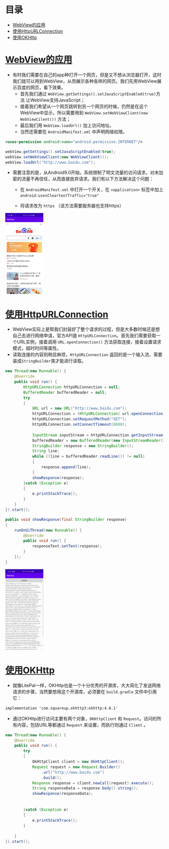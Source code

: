 # 目录
- [WebView的应用](#WebView的应用)
- [使用HttpURLConnection](#使用HttpURLConnection)
- [使用OKHttp](#使用OKHttp)



# [WebView的应用](#目录)
- 有时我们需要在自己的app种打开一个网页，但是又不想从浏览器打开，这时我们就可以用到WebView，从而展示各种各样的网页。我们先用WebView展示百度的网页，看下效果。
	- 首先我们通过 `WebView.getSettings().setJavaScriptEnabled(true)`方法 让WebView支持JavaScript；
	- 接着我们希望从一个网页跳转到另一个网页的时候，仍然是在这个WebView中显示，所以需要用到 `WebView.setWebViewClient(new WebViewCilent())` 方法；
	- 最后我们用 `WebView.loadUrl()` 加上访问地址。
	- 当然还需要在 `AndroidManifest.xml` 中声明网络权限。

```xml
<uses-permission android:name="android.permission.INTERNET"/>
```

```java
webView.getSettings().setJavaScriptEnabled(true);
webView.setWebViewClient(new WebViewClient());
webView.loadUrl("http://www.baidu.com");
```

- 需要注意的是，从Android9.0开始，系统限制了明文流量的访问请求，对未加密的流量不再信任，从而直接放弃请求。我们有以下方法解决这个问题：
	- 在 `AndroidManifest.xml` 中打开一个开关，在 `<application>` 标签中加上 `android:usesCleartextTraffic="true"`

	- 将请求改为 `https` （该方法需要服务器也支持https）

<img src="./img/1.jpg" style="zoom:25%;" />



# [使用HttpURLConnection](#目录)
- WebView实际上是帮我们封装好了整个请求的过程，但是大多数时候还是想自己去进行网络申请，官方API是 `HttpURLConnection`。首先我们需要获取一个URL实例，接着调用 `URL.openConnection()` 方法获取连接，接着设置请求模式，超时时间等属性。
- 读取连接的内容则稍显麻烦，`HttpURLConnection` 返回的是一个输入流，需要装成`StringBuilder`类才能进行读取。

```java
new Thread(new Runnable() {
    @Override
    public void run() {
        HttpURLConnection httpURLConnection = null;
        BufferedReader bufferedReader = null;
        try
        {
            URL url = new URL("http://www.baidu.com");
            httpURLConnection = (HttpURLConnection) url.openConnection();
            httpURLConnection.setRequestMethod("GET");
            httpURLConnection.setConnectTimeout(8000);

            InputStream inputStream = httpURLConnection.getInputStream();
            bufferedReader = new BufferedReader(new InputStreamReader(inputStream));
            StringBuilder response = new StringBuilder();
            String line;
            while ((line = bufferedReader.readLine()) != null)
            {
                response.append(line);
            }
            showResponse(response);
        }catch (Exception e)
        {
            e.printStackTrace();
        }
    }
}).start();
```

```java
public void showResponse(final StringBuilder response)
{
    runOnUiThread(new Runnable() {
        @Override
        public void run() {
	        responseText.setText(response);
        }
    });
}
```

<img src="./img/2.jpg" style="zoom:25%;" />



# [使用OKHttp](#目录)
- 就像LitePal一样，OKHttp也是一个十分优秀的开源库，大大简化了发送网络请求的步骤，当然要想用这个开源库，必须要在 `build.gradle` 文件中引用它：

```xml
implementation 'com.squareup.okhttp3:okhttp:4.8.1'
```

- 通过OKHttp进行访问主要有两个对象，`OKHttpClient` 和 `Request`。访问的所有内容，包括URL等都通过 `Request` 来设置，而执行则通过 `Client` 。

```java
new Thread(new Runnable() {
    @Override
    public void run() {
        try
        {
            OkHttpClient client = new OkHttpClient();
            Request request = new Request.Builder()
                .url("http://www.baidu.com")
                .build();
            Response response = client.newCall(request).execute();
            String responseData = response.body().string();
            showResponse(responseData);


        }catch (Exception e)
        {
            e.printStackTrace();
        }

    }
}).start();
```